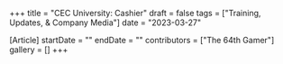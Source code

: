 +++
title = "CEC University: Cashier"
draft = false
tags = ["Training, Updates, & Company Media"]
date = "2023-03-27"

[Article]
startDate = ""
endDate = ""
contributors = ["The 64th Gamer"]
gallery = []
+++

